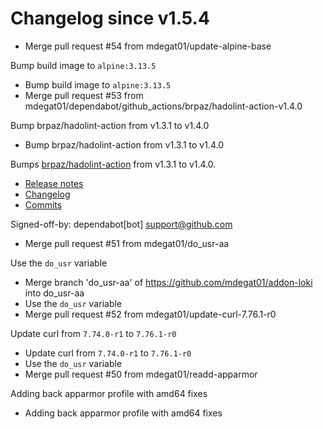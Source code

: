 # Changelog since v1.5.4
- Merge pull request #54 from mdegat01/update-alpine-base

Bump build image to `alpine:3.13.5` 
- Bump build image to `alpine:3.13.5` 
- Merge pull request #53 from mdegat01/dependabot/github_actions/brpaz/hadolint-action-v1.4.0

Bump brpaz/hadolint-action from v1.3.1 to v1.4.0 
- Bump brpaz/hadolint-action from v1.3.1 to v1.4.0

Bumps [brpaz/hadolint-action](https://github.com/brpaz/hadolint-action) from v1.3.1 to v1.4.0.
- [Release notes](https://github.com/brpaz/hadolint-action/releases)
- [Changelog](https://github.com/hadolint/hadolint-action/blob/master/.releaserc)
- [Commits](https://github.com/brpaz/hadolint-action/compare/v1.3.1...473e36ba306c199243ffe4f1e652a8b60a8fa296)

Signed-off-by: dependabot[bot] <support@github.com> 
- Merge pull request #51 from mdegat01/do_usr-aa

Use the `do_usr` variable 
- Merge branch 'do_usr-aa' of https://github.com/mdegat01/addon-loki into do_usr-aa 
- Use the `do_usr` variable 
- Merge pull request #52 from mdegat01/update-curl-7.76.1-r0

Update curl from `7.74.0-r1` to `7.76.1-r0` 
- Update curl from `7.74.0-r1` to `7.76.1-r0` 
- Use the `do_usr` variable 
- Merge pull request #50 from mdegat01/readd-apparmor

Adding back apparmor profile with amd64 fixes 
- Adding back apparmor profile with amd64 fixes 
